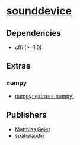 # [sounddevice](https://pypi.org/project/sounddevice)

## Dependencies
- [cffi (>=1.0)](packages/c/cffi.md)


## Extras

### numpy
- [numpy; extra=='numpy'](packages/n/numpy.md)


## Publishers
- [Matthias.Geier](https://pypi.org/user/Matthias.Geier)
- [spatialaudio](https://pypi.org/user/spatialaudio)


